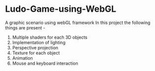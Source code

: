 # Ludo-Game-using-WebGL
A graphic scenario using webGL framework
In this project the following things are present -  
1. Multiple shaders for each 3D objects
2. Implementation of lighting
3. Perspective projection
4. Texture for each object
5. Animation
6. Mouse and keyboard interaction

